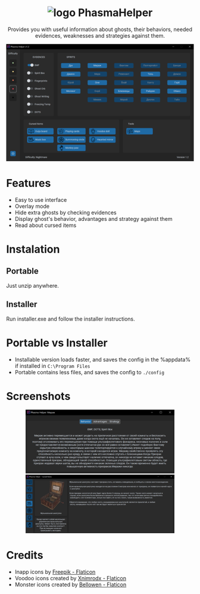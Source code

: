 <div align="center">

# <img src=".\core\icons\logo.ico" alt="logo" width="20"/> PhasmaHelper

Provides you with useful information about ghosts, their behaviors, 
needed evidences, weaknesses and strategies against them.

<img src="images/mainwindow.png" alt="screenshoot" width ="800"/>

<div align="left">

# Features

+ Easy to use interface
+ Overlay mode
+ Hide extra ghosts by checking evidences
+ Display ghost's behavior, advantages and strategy against them
+ Read about cursed items

# Instalation

## Portable
Just unzip anywhere.

## Installer
Run installer.exe and follow the installer instructions.

# Portable vs Installer
+ Installable version loads faster, and saves the config in the %appdata% if installed in `C:\Program Files`
+ Portable contains less files, and saves the config to `./config`


# Screenshots

<div align="center">

<img src="images/ghostwindow.png" alt="screenshoot" width ="400"/>

<img src="images/curseditemwindow.png" alt="screenshoot" width ="400"/>

<div align="left">

# Credits

+ Inapp icons by <a href="https://www.flaticon.com/authors/freepik" title="Freepik - Flaticon">Freepik - Flaticon</a>
+ Voodoo icons created by <a href="https://www.flaticon.com/free-icons/voodoo" title="voodoo icons">Xnimrodx - Flaticon</a>
+ Monster icons created by <a href="https://www.flaticon.com/free-icons/monster" title="monster icons">Bellowen - Flaticon</a>
